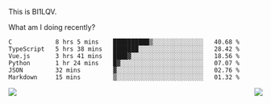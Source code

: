 This is BI1LQV.

What am I doing recently?

<!--START_SECTION:waka-->

```text
C            8 hrs 5 mins    ██████████▒░░░░░░░░░░░░░░   40.68 %
TypeScript   5 hrs 38 mins   ███████░░░░░░░░░░░░░░░░░░   28.42 %
Vue.js       3 hrs 41 mins   ████▓░░░░░░░░░░░░░░░░░░░░   18.56 %
Python       1 hr 24 mins    █▓░░░░░░░░░░░░░░░░░░░░░░░   07.07 %
JSON         32 mins         ▓░░░░░░░░░░░░░░░░░░░░░░░░   02.76 %
Markdown     15 mins         ▒░░░░░░░░░░░░░░░░░░░░░░░░   01.32 %
```

<!--END_SECTION:waka-->
<img align="right" src="https://github-readme-stats.vercel.app/api?username=bi1lqv&show_icons=true&count_private=true">

<img src="https://metrics.lecoq.io/bi1lqv?template=classic&base.activity=0&base.community=0&base.repositories=0&base.metadata=0&isocalendar=1&base=header%2C%20activity%2C%20community%2C%20repositories%2C%20metadata&base.indepth=false&base.hireable=false&isocalendar=false&isocalendar.duration=full-year&config.timezone=Asia%2FShanghai">
